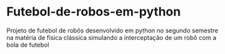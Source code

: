 # Futebol-de-robos-em-python
Projeto de futebol de robôs desenvolvido em python no segundo semestre na matéria de física clássica simulando a interceptação de um robô com a bola de futebol

